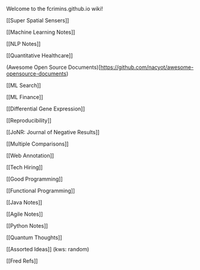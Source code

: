 Welcome to the fcrimins.github.io wiki!

[[Super Spatial Sensers]]

[[Machine Learning Notes]]

[[NLP Notes]]

[[Quantitative Healthcare]]

(Awesome Open Source Documents)[https://github.com/nacyot/awesome-opensource-documents)

[[ML Search]]

[[ML Finance]]

[[Differential Gene Expression]]

[[Reproducibility]]

[[JoNR: Journal of Negative Results]]

[[Multiple Comparisons]]

[[Web Annotation]]

[[Tech Hiring]]

[[Good Programming]]

[[Functional Programming]]

[[Java Notes]]

[[Agile Notes]]

[[Python Notes]]

[[Quantum Thoughts]]

[[Assorted Ideas]] (kws: random)

[[Fred Refs]]